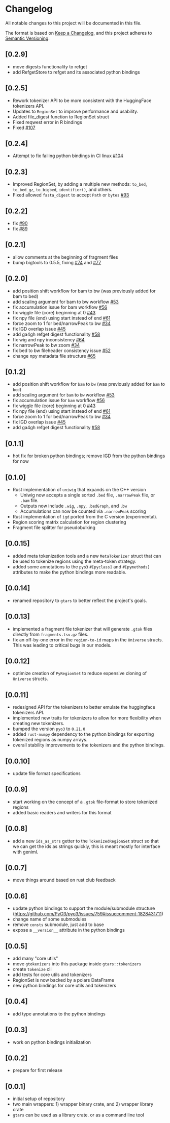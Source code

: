# Changelog
All notable changes to this project will be documented in this file.

The format is based on [Keep a Changelog](https://keepachangelog.com/en/1.0.0/),
and this project adheres to [Semantic Versioning](https://semver.org/spec/v2.0.0.html).


## [0.2.9]
- move digests functionality to refget
- add RefgetStore to refget and its associated python bindings

## [0.2.5]
- Rework tokenizer API to be more consistent with the HuggingFace tokenizers API.
- Updates to `RegionSet` to improve performance and usability.
- Added file_digest function to RegionSet struct
- Fixed reqwest error in R bindings
- Fixed [#107](https://github.com/databio/gtars/issues/107)

## [0.2.4]
- Attempt to fix failing python bindings in CI linux [#104](https://github.com/databio/gtars/issues/104)

## [0.2.3]
- Improved RegionSet, by adding a multiple new methods: `to_bed`, `to_bed_gz`, `to_bigbed`, `identifier()`, and others.
- Fixed allowed `fasta_digest` to accept `Path` or `bytes` [#93](https://github.com/databio/gtars/issues/93)

## [0.2.2]
- fix [#90](https://github.com/databio/gtars/issues/90)
- fix [#89](https://github.com/databio/gtars/issues/89)


## [0.2.1] 
- allow comments at the beginning of fragment files
- bump bigtools to 0.5.5, fixing [#74](https://github.com/databio/gtars/issues/74) and [#77](https://github.com/databio/gtars/issues/77)

## [0.2.0] 
- add position shift workflow for bam to bw (was previously added for bam to bed)
- add scaling argument for bam to bw workflow [#53](https://github.com/databio/gtars/issues/53)
- fix accumulation issue for bam workflow [#56](https://github.com/databio/gtars/issues/56)
- fix wiggle file (core) beginning at 0 [#43](https://github.com/databio/gtars/issues/43)
- fix npy file (end) using start instead of end [#61](https://github.com/databio/gtars/issues/61)
- force zoom to 1 for bed/narrowPeak to bw [#34](https://github.com/databio/gtars/issues/34)
- fix IGD overlap issue [#45](https://github.com/databio/gtars/issues/45)
- add ga4gh refget digest functionality [#58](https://github.com/databio/gtars/issues/58)
- fix wig and npy inconsistency [#64](https://github.com/databio/gtars/issues/64)
- fix narrowPeak to bw zoom  [#34](https://github.com/databio/gtars/issues/34)
- fix bed to bw fileheader consistency issue  [#52](https://github.com/databio/gtars/issues/52)
- change npy metadata file structure [#65](https://github.com/databio/gtars/issues/65)

## [0.1.2]
- add position shift workflow for `bam` to `bw` (was previously added for `bam` to `bed`)
- add scaling argument for `bam` to `bw` workflow [#53](https://github.com/databio/gtars/issues/53)
- fix accumulation issue for `bam` workflow [#56](https://github.com/databio/gtars/issues/56)
- fix wiggle file (core) beginning at 0 [#43](https://github.com/databio/gtars/issues/43)
- fix npy file (end) using start instead of end [#61](https://github.com/databio/gtars/issues/61)
- force zoom to 1 for bed/narrowPeak to bw [#34](https://github.com/databio/gtars/issues/34)
- fix IGD overlap issue [#45](https://github.com/databio/gtars/issues/45)
- add ga4gh refget digest functionality [#58](https://github.com/databio/gtars/pull/58)

## [0.1.1]
- hot fix for broken python bindings; remove IGD from the python bindings for now

## [0.1.0]
- Rust implementation of `uniwig` that expands on the C++ version
  - Uniwig now accepts a single sorted  `.bed` file, `.narrowPeak` file, or `.bam` file.
  - Outputs now include  `.wig`, `.npy`, `.bedGraph`, and `.bw`
  - Accumulations can now be counted via `.narrowPeak` scoring
- Rust implementation of `igd` ported from the C version (experimental).
- Region scoring matrix calculation for region clustering
- Fragment file splitter for pseudobulking

## [0.0.15]
-  added meta tokenization tools and a new `MetaTokenizer` struct that can be used to tokenize regions using the meta-token strategy.
-  added some annotations to the `pyo3` `#[pyclass]` and `#[pymethods]` attributes to make the python bindings more readable.

## [0.0.14]
- renamed repository to `gtars` to better reflect the project's goals.

## [0.0.13]
- implemented a fragment file tokenizer that will generate `.gtok` files directly from `fragments.tsv.gz` files.
- fix an off-by-one error in the `region-to-id` maps in the `Universe` structs. This was leading to critical bugs in our models.

## [0.0.12]
- optimize creation of `PyRegionSet` to reduce expensive cloning of `Universe` structs.

## [0.0.11]
- redesigned API for the tokenizers to better emulate the huggingface tokenizers API.
- implemented new traits for tokenizers to allow for more flexibility when creating new tokenizers.
- bumped the version `pyo3` to `0.21.0`
- added `rust-numpy` dependency to the python bindings for exporting tokenized regions as numpy arrays.
- overall stability improvements to the tokenizers and the python bindings.

## [0.0.10]
- update file format specifications

## [0.0.9]
- start working on the concept of a `.gtok` file-format to store tokenized regions
- added basic readers and writers for this format

## [0.0.8]
- add a new `ids_as_strs` getter to the `TokenizedRegionSet` struct so that we can get the ids as strings quickly, this is meant mostly for interface with geniml.

## [0.0.7]
- move things around based on rust club feedback

## [0.0.6]
- update python bindings to support the module/submodule structure (https://github.com/PyO3/pyo3/issues/759#issuecomment-1828431711)
- change name of some submodules
- remove `consts` submodule, just add to base
- expose a `__version__` attribute in the python bindings

## [0.0.5]
- add many "core utils"
- move `gtokenizers` into this package inside `gtars::tokenizers`
- create `tokenize` cli
- add tests for core utils and tokenizers
- RegionSet is now backed by a polars DataFrame
- new python bindings for core utils and tokenizers

## [0.0.4]
- add type annotations to the python bindings

## [0.0.3]
- work on python bindings initialization

## [0.0.2]
- prepare for first release

## [0.0.1]
- initial setup of repository
- two main wrappers: 1) wrapper binary crate, and 2) wrapper library crate
- `gtars` can be used as a library crate. or as a command line tool